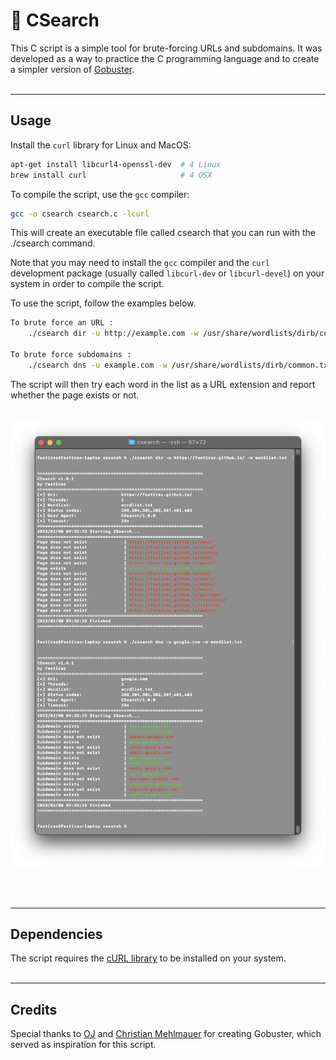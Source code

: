 # 👀 CSearch

This C script is a simple tool for brute-forcing URLs and subdomains. It was developed as a way to practice the C programming language and to create a simpler version of [Gobuster](https://github.com/OJ/gobuster).
<br><br>

---

## Usage

Install the `curl` library for Linux and MacOS:

```bash
apt-get install libcurl4-openssl-dev  # 4 Linux
brew install curl                     # 4 OSX
```

To compile the script, use the `gcc` compiler:

```bash
gcc -o csearch csearch.c -lcurl
```

This will create an executable file called csearch that you can run with the ./csearch command.

Note that you may need to install the `gcc` compiler and the `curl` development package (usually called `libcurl-dev` or `libcurl-devel`) on your system in order to compile the script.

To use the script, follow the examples below.

```bash
To brute force an URL :
    ./csearch dir -u http://example.com -w /usr/share/wordlists/dirb/common.txt

To brute force subdomains :
    ./csearch dns -u example.com -w /usr/share/wordlists/dirb/common.txt
```

The script will then try each word in the list as a URL extension and report whether the page exists or not.
<br><br>

![csearch](./img/csearch-dir-dns.png)

<br><br>

---

## Dependencies

The script requires the [cURL library](https://curl.haxx.se/) to be installed on your system.
<br><br>

---

## Credits

Special thanks to [OJ](https://github.com/OJ) and [Christian Mehlmauer](https://github.com/firefart) for creating Gobuster, which served as inspiration for this script.
